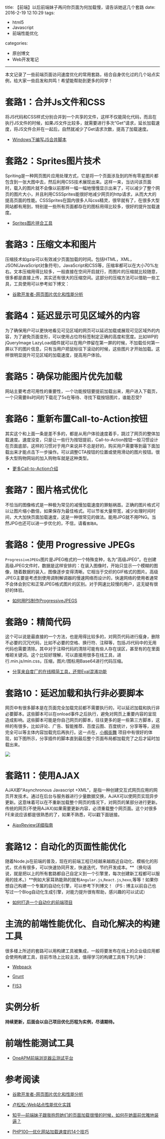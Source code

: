 title: 【前端】以后前端妹子再问你页面为何加载慢，请告诉她这几个套路
date: 2016-2-19 12:10:29
tags:
 
 - html5
 - Javascript
 - 前端性能优化

categories:

 - 原创博文
 - Web开发笔记

---
本文记录了一些前端页面访问速度优化的常用套路，结合自身优化过的几个站点实例，给大家一些启发和共鸣！希望能帮助到更多的同学！
<!--more-->


# 套路1：合并Js文件和CSS

将JS代码和CSS样式分别合并到一个共享的文件，这样不仅能简化代码，而且在执行JS文件的时候，如果JS文件比较多，就需要进行多次“Get”请求，延长加载速度，将JS文件合并在一起后，自然就减少了Get请求次数，提高了加载速度。

- [Windows下编写JS合并脚本](http://www.jb51.net/article/32834.htm)

# 套路2：Sprites图片技术

Spriting是一种网页图片应用处理方式，它是将一个页面涉及到的所有零星图片都包含到一张大图中去，然后利用CSS技术展现出来。这样一来，当访问该页面时，载入的图片就不会像以前那样一幅一幅地慢慢显示出来了，可以减少了整个网页的图片大小，并且利用CSSSprites能很好地减少网页的http请求，从而大大的提高页面的性能。CSSSprites在国内很多人叫css精灵，很早就有了，在很多大型网站都有用到，特别是一些所有页面都存在的图标用得比较多，很好的提升加载速度。

- [Sprites图片拼合工具](http://developer.51cto.com/art/201504/474506.htm)

# 套路3：压缩文本和图片

压缩技术如gzip可以有效减少页面加载的时间。包括HTML，XML，JSON(JavaScript对象符号)，JavaScript和CSS等，压缩率都可以在大小70%左右。文本压缩用得比较多，一般直接在空间开启就行，而图片的压缩就比较随意，很多都是直接上传，其实还有很大的压缩空间。这部分的压缩方法可以借助一些工具，工具使用可以参考如下博文：

- [谷歌开发者-网页图片优化和性能分析](http://chinagdg.org/2016/02/%E7%BD%91%E9%A1%B5%E5%9B%BE%E7%89%87%E4%BC%98%E5%8C%96%E5%92%8C%E6%80%A7%E8%83%BD%E5%88%86%E6%9E%90/?hmsr=toutiao.io&utm_medium=toutiao.io&utm_source=toutiao.io)

# 套路4：延迟显示可见区域外的内容

为了确保用户可以更快地看见可见区域的网页可以延迟加载或展现可见区域外的内容，为了避免页面变形，可以使用占位符标签制定正确的高度和宽度。比如WP的jQueryImage LazyLoad插件就可以在用户停留在第一屏的时候，不加载任何第一屏以下的图片信息，只有当用户把鼠标往下滚动的时候，这些图片才开始加载。这样很明显提升可见区域的加载速度，提高用户体验。

# 套路5：确保功能图片优先加载

网站主要考虑可用性的重要性，一个功能按钮要提前加载出来，用户进入下载页，一个只需要8s时间的下载花了5s在等待、寻找下载按钮图片，谁能忍受?

# 套路6：重新布置Call-to-Action按钮

其实这个和上面一条是差不多的，都是从用户体验速度着手，跳过了网页的整体加载速度。速度没变，只是让一些行为按钮提前，Call-to-Action按钮一般习惯设计在页面底部，这样的习惯对于用户来说并不总是好的，购买用户需要等到最下面加载出来才能点击下一步操作。可以调整CTA按钮的位置或使用滑动的图片按钮。很多大型购物网站的加入购物车就是这种类型。

- [更多Call-to-Action介绍](http://blog.sina.com.cn/s/blog_751f27c30101d2tc.html)

# 套路7：图片格式优化

不恰当的图像格式是一种极为常见的减慢加载速度的罪魁祸首。正确的图片格式可以让图片缩小数倍，如果保存为最佳格式。可以节省大量带宽，减少处理时间时间，大大加快页面加载速度，这是一种很常见的做法。能用JPG就不用PNG。当然JPG也还可以进一步优化的，不信，请看`套路8`。

# 套路8：使用 Progressive JPEGs

`ProgressiveJPEGs`图片是JPEG格式的一个特殊变种，名为“高级JPEG”。在创建高级JPEG文件时，数据是这样安排的：在装入图像时，开始只显示一个模糊的图像，随着数据的装入，图像逐步变得清晰。它相当于交织的GIF格式的图片。高级JPEG主要是考虑到使用调制解调器的慢速网络而设计的，快速网络的使用者通常不会体会到它和正常JPEG格式图片的区别。对于网速比较慢的用户，这无疑有很好的体验。

- [如何用PS制作ProgressiveJPEGS](http://www.xuebuyuan.com/2022247.html)

# 套路9：精简代码

这个可以说是最直接的一个方法，也是用得比较多的，对网页代码进行瘦身，删除不必要的沉冗代码，比如不必要的空格、换行符、注释等，包括JS代码中的无用代码也需要清除。其中对于注释代码的清除可能有些人存在误区，甚至有的在里面堆砌关键词。这个比较好理解，可以直接用很多在线工具，进行.min.js/min.css，压缩，图片/图标用Base64进行代码压缩。

- [分享来自度厂的在线精简工具，还带Eval混淆功能](http://app.baidu.com/webkits)

# 套路10：延迟加载和执行非必要脚本

网页中有很多脚本是在页面完全加载完前都不需要执行的，可以延迟加载和执行非必要脚本。这些脚本可以在onload事件之后执行，避免对网页上重要内容的呈现造成影响。这些脚本可能是你自己网页的脚本，往往更多的是一些第三方脚本，这样的有很多，比如评论、广告、智能推荐、百度云图、百度统计，分享等等，这些完全可以等主体内容加载完后再执行。这一点在，[小枫街舞](http://daijialewebdesign.sinaapp.com/XiaoFengJieWu/index.html) 项目中有很好的体现，如下图所示，分享插件的脚本直到最后整个页面布局都加载完了之后才延时加载出来。

![](http://7xi6qz.com1.z0.glb.clouddn.com/djlBlog%E6%99%A9%E5%8A%A0%E8%BD%BD%E5%AF%B9%E6%AF%94.jpg)

# 套路11：使用AJAX

AJAX即“Asynchronous Javascript +XML“，是指一种创建交互式网页应用的网页开发技术。通过在后台与服务器进行少量数据交换，AJAX可以使网页实现异步更新。这意味着可以在不重新加载整个网页的情况下，对网页的某部分进行更新。传统的网页(不使用AJAX)如果需要更新内容，必须重载整个网页面。这个对很多FE来说应该都是很熟悉的了，如果不熟悉，可以戳下面链接。

- [AjaxReview详细指南](http://daijiale.github.io/2015/04/09/%E3%80%90%E5%89%8D%E7%AB%AF%E3%80%91AjaxReview/)

# 套路12：自动化的页面性能优化

随着Node.js在前端的普及，现在的前端工程已经越来越趋近自动化、模板化的形式，优点有很多，可以快速协同开发，快速迭代，节约开发成本。**（换句话说，就是把以上的所有套路都自己自定义到一个引擎里，每次创建新工程都可以服用的技术。）**例如大家耳熟能熟的就有`Angular.js`,`React.js`,`hexo`,等等！如果你想自己构建一个专属的自动化引擎，可以参考下列博文！（PS : 博主以前自己也写过一个Blog自动化生成引擎，对能力提升很有帮助，感兴趣的可以试试）

- [如何打造一个自动化的前端项目](https://www.awesomes.cn/source/9)


# 主流的前端性能优化、自动化解决的构建工具

很多楼上所述的套路可以用构建工具被集成，一般将要发布在线上的企业级应用都会使用构建工具，目前市场上比较主流，值得学习的构建工具有下列几种：

- [Webpack](https://webpack.github.io/)

- [Grunt](http://gruntjs.com/)

- [FIS3](http://fex-team.github.io/fis3/)


# 实例分析

**持续更新，后面会以自己项目优化历程为实例，尽请期待。**

# 前端性能测试工具
- [OneAPM前端浏览器云测试平台](http://www.oneapm.com/bi/feature.html)


# 参考阅读
- [谷歌开发者-网页图片优化和性能分析](http://chinagdg.org/2016/02/%E7%BD%91%E9%A1%B5%E5%9B%BE%E7%89%87%E4%BC%98%E5%8C%96%E5%92%8C%E6%80%A7%E8%83%BD%E5%88%86%E6%9E%90/?hmsr=toutiao.io&utm_medium=toutiao.io&utm_source=toutiao.io)
- [卢松松-Web站点性能优化实践](http://lusongsong.com/reed/608.html)

- [知乎—前端妹子跟我抱怨她们的页面加载很慢的时候，如何在她面前优雅地装逼？](http://www.zhihu.com/question/27085552)

- [PHP100—优化网站加载速度的14个技巧](http://www.php100.com/html/it/qianduan/2015/0205/8560.html)